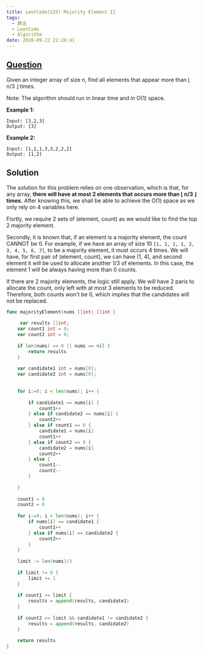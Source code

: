 ```yaml
---
title: LeetCode(229) Majority Element II
tags:
  - 算法
  - LeetCode
  - Algorithm
date: 2020-09-22 22:26:41
---
```



## [Question](https://leetcode.com/problems/majority-element-ii/)
Given an integer array of size n, find all elements that appear more than ⌊ n/3 ⌋ times.

Note: The algorithm should run in linear time and in O(1) space.

<b>Example 1:</b>
```
Input: [3,2,3]
Output: [3]
```
<b>Example 2:</b>
```
Input: [1,1,1,3,3,2,2,2]
Output: [1,2]
```

## Solution
The solution for this problem relies on one observation, which is that, for any array, **there will have at most 2 elements that occurs more than ⌊ n/3 ⌋ times.** After knowing this, we shall be able to achieve the O(1) space as we only rely on 4 variables here.

Fisrtly, we require 2 sets of (element, count) as we would like to find the top 2 majority element.

Secondly, it is known that, if an element is a majority element, the count CANNOT be 0. 
For example, if we have an array of size 10 `[1, 1, 1, 1, 2, 3, 4, 5, 6, 7]`, to be a majority element, it must occurs 4 times. We will have, for first pair of (element, count), we can have (1, 4), and second element it will be used to allocate another 1/3 of elements. In this case, the element 1 will be always having more than 0 counts.

If there are 2 majority elements, the logic still apply. We will have 2 paris to allocate the count, only left with at most 3 elements to be reduced. Therefore, both counts won't be 0, which implies that the candidates will not be replaced.


```Go
func majorityElement(nums []int) []int {
    
     var results []int;
    var count1 int = 0;
    var count2 int = 0;
    
    if len(nums) == 0 || nums == nil {
        return results
    }
    
    var candidate1 int = nums[0];
    var candidate2 int = nums[0];
  
    
    for i:=0; i < len(nums); i++ {
        
        if candidate1 == nums[i] {
            count1++
        } else if candidate2 == nums[i] {
            count2++
        } else if count1 == 0 {
            candidate1 = nums[i]
            count1++
        } else if count2 == 0 {
            candidate2 = nums[i]
            count2++
        } else {
            count1--
            count2--
        }
        
    }
    
    count1 = 0
    count2 = 0
    
    for i:=0; i < len(nums); i++ {
        if nums[i] == candidate1 {
            count1++
        } else if nums[i] == candidate2 {
            count2++
        }
    }
    
    limit := len(nums)/3
    
    if limit != 0 {
        limit += 1
    }
    
    if count1 >= limit {
        results = append(results, candidate1)
    }
    
    if count2 >= limit && candidate1 != candidate2 {
        results = append(results, candidate2)
    }
    
    return results
}
```